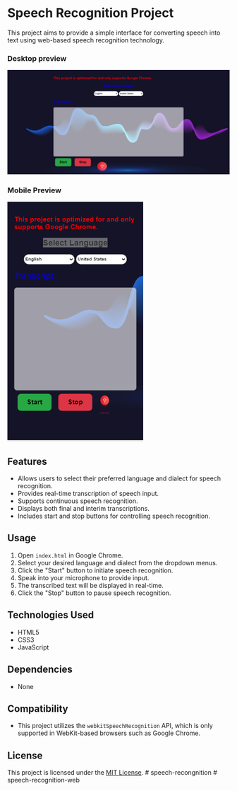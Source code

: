 # Speech Recognition Project

This project aims to provide a simple interface for converting speech into text using web-based speech recognition technology.


### Desktop preview
![Desktop Preview](<preview images/Desktop preview image .png>)



### Mobile Preview
![Mobile Preview](<preview images/mobile preview image.png>)

## Features
- Allows users to select their preferred language and dialect for speech recognition.
- Provides real-time transcription of speech input.
- Supports continuous speech recognition.
- Displays both final and interim transcriptions.
- Includes start and stop buttons for controlling speech recognition.

## Usage
1. Open `index.html` in Google Chrome.
2. Select your desired language and dialect from the dropdown menus.
3. Click the "Start" button to initiate speech recognition.
4. Speak into your microphone to provide input.
5. The transcribed text will be displayed in real-time.
6. Click the "Stop" button to pause speech recognition.

## Technologies Used
- HTML5
- CSS3
- JavaScript

## Dependencies
- None

## Compatibility
- This project utilizes the `webkitSpeechRecognition` API, which is only supported in WebKit-based browsers such as Google Chrome.

## License
This project is licensed under the [MIT License](LICENSE).
#   s p e e c h - r e c o n g n i t i o n 
 
 #   s p e e c h - r e c o g n i t i o n - w e b 
 
 